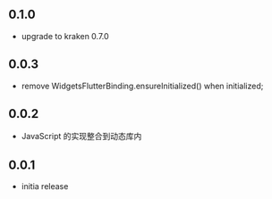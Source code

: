 ## 0.1.0

* upgrade to kraken 0.7.0

## 0.0.3

* remove WidgetsFlutterBinding.ensureInitialized() when initialized;

## 0.0.2

* JavaScript 的实现整合到动态库内

## 0.0.1

* initia release

